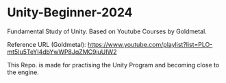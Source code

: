 # Unity-Beginner-2024
Fundamental Study of Unity. Based on Youtube Courses by Goldmetal.  

Reference URL (Goldmetal): https://www.youtube.com/playlist?list=PLO-mt5Iu5TeYI4dbYwWP8JqZMC9iuUIW2

This Repo. is made for practising the Unity Program and becoming close to the engine.
